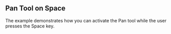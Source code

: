## Pan Tool on Space
The example demonstrates how you can activate the Pan tool while the user presses the Space key.